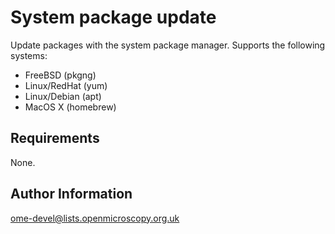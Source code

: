 System package update
=====================

Update packages with the system package manager.  Supports the
following systems:

- FreeBSD (pkgng)
- Linux/RedHat (yum)
- Linux/Debian (apt)
- MacOS X (homebrew)

Requirements
------------

None.

Author Information
------------------

ome-devel@lists.openmicroscopy.org.uk
